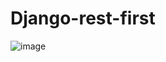 # Django-rest-first
![image](https://user-images.githubusercontent.com/47039153/213749358-2de07b8d-6dc6-4456-b3d5-dcf6d5c1c678.png)
